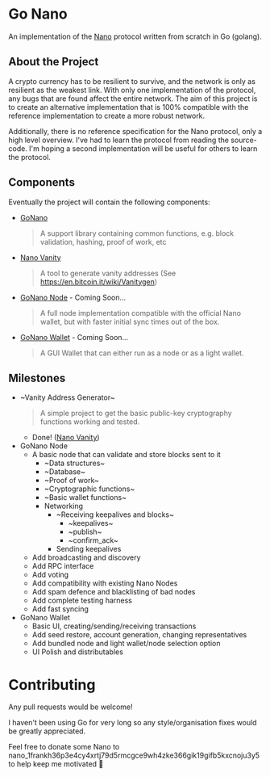 Go Nano
=======

An implementation of the [Nano](https://nano.org/) protocol written from scratch in Go (golang).

About the Project
-----------------

A crypto currency has to be resilient to survive, and the network is only as resilient as the weakest link. With only one implementation of the protocol, any bugs that are found affect the entire network. The aim of this project is to create an alternative implementation that is 100% compatible with the reference implementation to create a more robust network.

Additionally, there is no reference specification for the Nano protocol, only a high level overview. I've had to learn the protocol from reading the source-code. I'm hoping a second implementation will be useful for others to learn the protocol.

Components
----------

Eventually the project will contain the following components:

 * [GoNano](https://github.com/paw-digital/nano)
    > A support library containing common functions, e.g. block validation, hashing, proof of work, etc
 * [Nano Vanity](https://github.com/paw-digital/nano-vanity)
    > A tool to generate vanity addresses (See https://en.bitcoin.it/wiki/Vanitygen)
 * [GoNano Node](#) - Coming Soon...
    > A full node implementation compatible with the official Nano wallet, but with faster initial sync times out of the box.
 * [GoNano Wallet](#) - Coming Soon...
    > A GUI Wallet that can either run as a node or as a light wallet.

Milestones
----------

  * ~Vanity Address Generator~
    > A simple project to get the basic public-key cryptography functions working and tested.
    - Done! ([Nano Vanity](https://github.com/paw-digital/nano-vanity))
  * GoNano Node
    * A basic node that can validate and store blocks sent to it
        * ~Data structures~
        * ~Database~
        * ~Proof of work~
        * ~Cryptographic functions~
        * ~Basic wallet functions~
        * Networking
            * ~Receiving keepalives and blocks~
                - ~keepalives~
                - ~publish~
                - ~confirm_ack~
            * Sending keepalives
    * Add broadcasting and discovery
    * Add RPC interface
    * Add voting
    * Add compatibility with existing Nano Nodes
    * Add spam defence and blacklisting of bad nodes
    * Add complete testing harness
    * Add fast syncing
  * GoNano Wallet
    * Basic UI, creating/sending/receiving transactions
    * Add seed restore, account generation, changing representatives
    * Add bundled node and light wallet/node selection option
    * UI Polish and distributables

Contributing
============

Any pull requests would be welcome!

I haven't been using Go for very long so any style/organisation fixes would be greatly appreciated.

Feel free to donate some Nano to nano_1frankh36p3e4cy4xrtj79d5rmcgce9wh4zke366gik19gifb5kxcnoju3y5 to help keep me motivated :beers:

